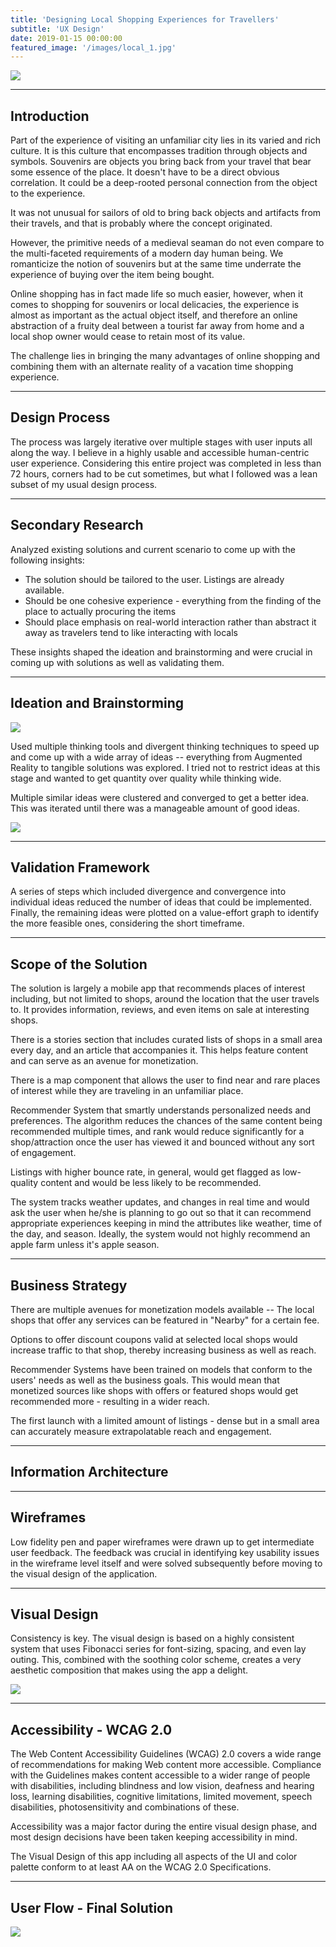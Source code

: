 ```yaml
---
title: 'Designing Local Shopping Experiences for Travellers'
subtitle: 'UX Design'
date: 2019-01-15 00:00:00
featured_image: '/images/local_1.jpg'
---
```


![](/images/local_1.jpg)

---

## Introduction

Part of the experience of visiting an unfamiliar city lies in its varied and rich culture. It is this culture that encompasses tradition through objects and symbols. Souvenirs are objects you bring back from your travel that bear some essence of the place. It doesn't have to be a direct obvious correlation. It could be a deep-rooted personal connection from the object to the experience.

It was not unusual for sailors of old to bring back objects and artifacts from their travels, and that is probably where the concept originated. 

However, the primitive needs of a medieval seaman do not even compare to the multi-faceted requirements of a modern day human being. We romanticize the notion of souvenirs but at the same time underrate the experience of buying over the item being bought.

Online shopping has in fact made life so much easier, however, when it comes to shopping for souvenirs or local delicacies, the experience is almost as important as the actual object itself, and therefore an online abstraction of a fruity deal between a tourist far away from home and a local shop owner would cease to retain most of its value.

The challenge lies in bringing the many advantages of online shopping and combining them with an alternate reality of a vacation time shopping experience.

---

## Design Process

The process was largely iterative over multiple stages with user inputs all along the way. I believe in a highly usable and accessible human-centric user experience. Considering this entire project was completed in less than 72 hours, corners had to be cut sometimes, but what I followed was a lean subset of my usual design process.

---

## Secondary Research

Analyzed existing solutions and current scenario to come up with the following insights:

* The solution should be tailored to the user. Listings are already available.
* Should be one cohesive experience - everything from the finding of the place to actually procuring the items
* Should place emphasis on real-world interaction rather than abstract it away as travelers tend to like interacting with locals

These insights shaped the ideation and brainstorming and were crucial in coming up with solutions as well as validating them.

---

## Ideation and Brainstorming

![](/images/local_3.jpg)

Used multiple thinking tools and divergent thinking techniques to speed up and come up with a wide array of ideas -- everything from Augmented Reality to tangible solutions was explored. I tried not to restrict ideas at this stage and wanted to get quantity over quality while thinking wide.

Multiple similar ideas were clustered and converged to get a better idea. This was iterated until there was a manageable amount of good ideas.

![](/images/local_4.jpg)

--- 

## Validation Framework

A series of steps which included divergence and convergence into individual ideas reduced the number of ideas that could be implemented. Finally, the remaining ideas were plotted on a value-effort graph to identify the more feasible ones, considering the short timeframe.

---

## Scope of the Solution

The solution is largely a mobile app that recommends places of interest including, but not limited to shops, around the location that the user travels to. It provides information, reviews, and even items on sale at interesting shops.

There is a stories section that includes curated lists of shops in a small area every day, and an article that accompanies it. This helps feature content and can serve as an avenue for monetization. 

There is a map component that allows the user to find near and rare places of interest while they are traveling in an unfamiliar place.

Recommender System that smartly understands personalized needs and preferences. The algorithm reduces the chances of the same content being recommended multiple times, and rank would reduce significantly for a shop/attraction once the user has viewed it and bounced without any sort of engagement.

Listings with higher bounce rate, in general, would get flagged as low-quality content and would be less likely to be recommended.

The system tracks weather updates, and changes in real time and would ask the user when he/she is planning to go out so that it can recommend appropriate experiences keeping in mind the attributes like weather, time of the day, and season. Ideally, the system would not highly recommend an apple farm unless it's apple season.

---

## Business Strategy

There are multiple avenues for monetization models available -- The local shops that offer any services can be featured in "Nearby" for a certain fee. 

Options to offer discount coupons valid at selected local shops would increase traffic to that shop, thereby increasing business as well as reach.

Recommender Systems have been trained on models that conform to the users' needs as well as the business goals. This would mean that monetized sources like shops with offers or featured shops would get recommended more - resulting in a wider reach.

The first launch with a limited amount of listings  - dense but in a small area can accurately measure extrapolatable reach and engagement.

---

## Information Architecture

---

## Wireframes

Low fidelity pen and paper wireframes were drawn up to get intermediate user feedback. The feedback was crucial in identifying key usability issues in the wireframe level itself and were solved subsequently before moving to the visual design of the application.

---

## Visual Design

Consistency is key. The visual design is based on a highly consistent system that uses Fibonacci series for font-sizing, spacing, and even lay outing. This, combined with the soothing color scheme, creates a very aesthetic composition that makes using the app a delight.

![](/images/local_1.jpg)

---

## Accessibility - WCAG 2.0

The Web Content Accessibility Guidelines (WCAG) 2.0 covers a wide range of recommendations for making Web content more accessible. Compliance with the Guidelines makes content accessible to a wider range of people with disabilities, including blindness and low vision, deafness and hearing loss, learning disabilities, cognitive limitations, limited movement, speech disabilities, photosensitivity and combinations of these.

Accessibility was a major factor during the entire visual design phase, and most design decisions have been taken keeping accessibility in mind.

The Visual Design of this app including all aspects of the UI and color palette conform to at least AA on the WCAG 2.0 Specifications.

---

## User Flow - Final Solution

![](/images/local_2.jpg)